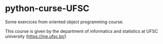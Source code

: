 # python-curse-UFSC
 Some exercices from oriented object programming course.
 
 This course is given by the department of informatics and statistics at UFSC university (https://ine.ufsc.br/)
